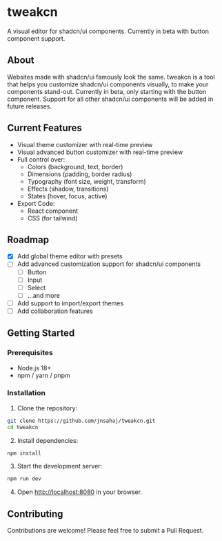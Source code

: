 # tweakcn

A visual editor for shadcn/ui components. Currently in beta with button component support.

## About

Websites made with shadcn/ui famously look the same. tweakcn is a tool that helps you customize shadcn/ui components visually, to make your components stand-out.
Currently in beta, only starting with the button component. Support for all other shadcn/ui components will be added in future releases.

## Current Features

- Visual theme customizer with real-time preview
- Visual advanced button customizer with real-time preview
- Full control over:
  - Colors (background, text, border)
  - Dimensions (padding, border radius)
  - Typography (font size, weight, transform)
  - Effects (shadow, transitions)
  - States (hover, focus, active)
- Export Code:
  - React component
  - CSS (for tailwind)

## Roadmap

- [x] Add global theme editor with presets
- [ ] Add advanced customization support for shadcn/ui components
  - [ ] Button
  - [ ] Input
  - [ ] Select
  - [ ] ...and more
- [ ] Add support to import/export themes
- [ ] Add collaboration features

## Getting Started

### Prerequisites

- Node.js 18+
- npm / yarn / pnpm

### Installation

1. Clone the repository:

```bash
git clone https://github.com/jnsahaj/tweakcn.git
cd tweakcn
```

2. Install dependencies:

```bash
npm install
```

3. Start the development server:

```bash
npm run dev
```

4. Open [http://localhost:8080](http://localhost:8080) in your browser.

## Contributing

Contributions are welcome! Please feel free to submit a Pull Request.
